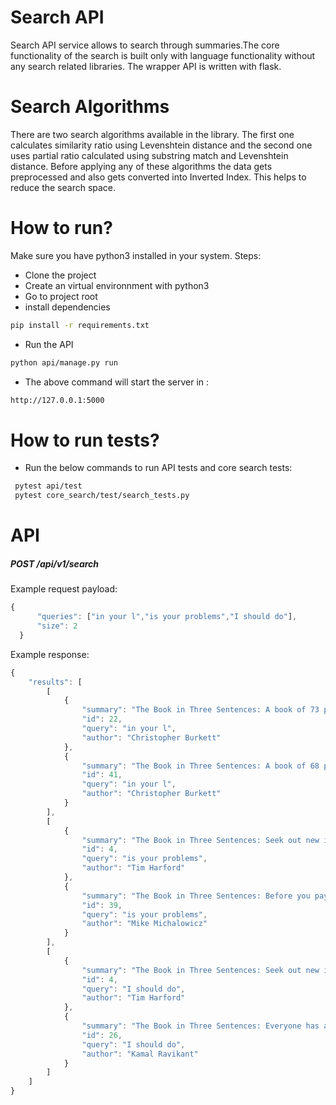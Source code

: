 # Search API


Search API service allows to search through summaries.The core functionality of the search is built only with language functionality without any search related libraries. The wrapper API is written with flask.


# Search Algorithms
There are two search algorithms available in the library. The first one calculates similarity ratio using Levenshtein distance and the second one uses partial ratio calculated using substring match and Levenshtein distance.
Before applying any of these algorithms the data gets preprocessed and also gets converted into Inverted Index. This helps to reduce the search space.
# How to run?
Make sure you have python3 installed in your system. Steps:
- Clone the project
- Create an virtual environnment with python3
- Go to project root
- install dependencies
```sh
pip install -r requirements.txt
```
- Run the API
```sh
python api/manage.py run
```
- The above command will start the server in :
```sh
http://127.0.0.1:5000
```
# How to run tests?
- Run the below commands to run API tests and core search tests:
```sh
 pytest api/test 
 pytest core_search/test/search_tests.py
```
# API
##### POST  /api/v1/search
Example request payload:    
  ```javascript
{
        "queries": ["in your l","is your problems","I should do"],
        "size": 2
    }
  ```
  
  Example response:
```javascript
{
    "results": [
        [
            {
                "summary": "The Book in Three Sentences: A book of 73 photos by master landscape photographer Christopher Burkett.",
                "id": 22,
                "query": "in your l",
                "author": "Christopher Burkett"
            },
            {
                "summary": "The Book in Three Sentences: A book of 68 photos by master landscape photographer Christopher Burkett.",
                "id": 41,
                "query": "in your l",
                "author": "Christopher Burkett"
            }
        ],
        [
            {
                "summary": "The Book in Three Sentences: Seek out new ideas and try new things. When trying something new, do it on a scale where failure is survivable. Seek out feedback and learn from your mistakes as you go along.",
                "id": 4,
                "query": "is your problems",
                "author": "Tim Harford"
            },
            {
                "summary": "The Book in Three Sentences: Before you pay your expenses, take your profit first. Run your business based on what you can afford to do today, not what you hope to be able to afford someday. When profit comes first, it is the focus, and it is never forgotten.",
                "id": 39,
                "query": "is your problems",
                "author": "Mike Michalowicz"
            }
        ],
        [
            {
                "summary": "The Book in Three Sentences: Seek out new ideas and try new things. When trying something new, do it on a scale where failure is survivable. Seek out feedback and learn from your mistakes as you go along.",
                "id": 4,
                "query": "I should do",
                "author": "Tim Harford"
            },
            {
                "summary": "The Book in Three Sentences: Everyone has a truth that they need to live and share. For the author, that truth was committing to the daily practice of repeating the phrase “I love myself.” When you love yourself, life loves you back.",
                "id": 26,
                "query": "I should do",
                "author": "Kamal Ravikant"
            }
        ]
    ]
}

  ```
  
